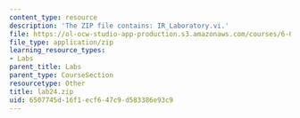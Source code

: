 ```yaml
---
content_type: resource
description: 'The ZIP file contains: IR_Laboratory.vi.'
file: https://ol-ocw-studio-app-production.s3.amazonaws.com/courses/6-071j-introduction-to-electronics-signals-and-measurement-spring-2006/6507745d16f1ecf647c9d583386e93c9_lab24.zip
file_type: application/zip
learning_resource_types:
- Labs
parent_title: Labs
parent_type: CourseSection
resourcetype: Other
title: lab24.zip
uid: 6507745d-16f1-ecf6-47c9-d583386e93c9
---
```


